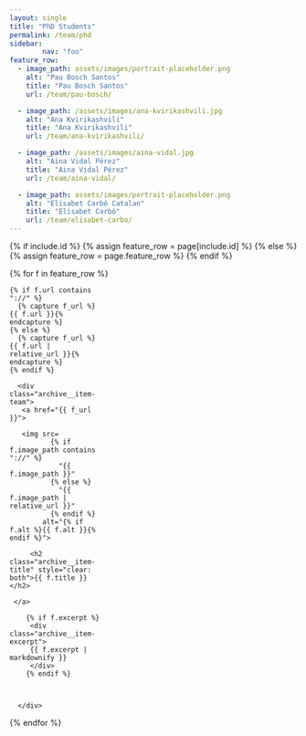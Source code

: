 ```yaml
---
layout: single
title: "PhD Students"
permalink: /team/phd
sidebar:
        nav: "foo"
feature_row:
  - image_path: assets/images/portrait-placeholder.png
    alt: "Pau Bosch Santos"
    title: "Pau Bosch Santos"
    url: /team/pau-bosch/

  - image_path: /assets/images/ana-kvirikashvili.jpg
    alt: "Ana Kvirikashvili"
    title: "Ana Kvirikashvili"
    url: /team/ana-kvirikashvili/

  - image_path: /assets/images/aina-vidal.jpg
    alt: "Aina Vidal Pérez"   
    title: "Aina Vidal Pérez"
    url: /team/aina-vidal/

  - image_path: assets/images/portrait-placeholder.png
    alt: "Elisabet Carbó Catalan"   
    title: "Elisabet Carbó"
    url: /team/elisabet-carbo/
---
```

<section class="entries-grid">
{% if include.id %}
  {% assign feature_row = page[include.id] %}
{% else %}
  {% assign feature_row = page.feature_row %}
{% endif %}

{% for f in feature_row %}

<div class="grid__item" style="width: 160px">

    {% if f.url contains "://" %}
      {% capture f_url %}{{ f.url }}{% endcapture %}
    {% else %}
      {% capture f_url %}{{ f.url | relative_url }}{% endcapture %}
    {% endif %}

      <div class="archive__item-team">
       <a href="{{ f_url }}">

       <img src=
              {% if f.image_path contains "://" %}
                "{{ f.image_path }}"
              {% else %}
                "{{ f.image_path | relative_url }}"
              {% endif %}
            alt="{% if f.alt %}{{ f.alt }}{% endif %}">

         <h2 class="archive__item-title" style="clear: both">{{ f.title }}</h2>

     </a>

        {% if f.excerpt %}
         <div class="archive__item-excerpt">
         {{ f.excerpt | markdownify }}
         </div>
        {% endif %}



      </div>
</div>
{% endfor %}
</section>
